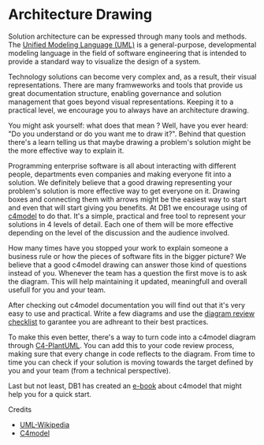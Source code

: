 # Architecture Drawing
Solution architecture can be expressed through many tools and methods. The [Unified Modeling Language (UML)](https://en.wikipedia.org/wiki/Unified_Modeling_Language) is a general-purpose, developmental modeling language in the field of software engineering that is intended to provide a standard way to visualize the design of a system.

Technology solutions can become very complex and, as a result, their visual representations. There are many framweworks and tools that provide us great documentation structure, enabling governance and solution management that goes beyond visual representations. Keeping it to a practical level, we encourage you to always have an architecture drawing.

You might ask yourself: what does that mean ? Well, have you ever heard: "Do you understand or do you want me to draw it?". Behind that question there's a learn telling us that maybe drawing a problem's solution might be the more effective way to explain it.

Programming enterprise software is all about interacting with different people, departments even companies and making everyone fit into a solution. We definitely believe that a good drawing representing your problem's solution is more effective way to get everyone on it. Drawing boxes and connecting them with arrows might be the easiest way to start and even that will start giving you benefits. At DB1 we encourage using of [c4model](https://c4model.com) to do that. It's a simple, practical and free tool to represent your solutions in 4 levels of detail. Each one of them will be more effective depending on the level of the discussion and the audience involved.

How many times have you stopped your work to explain someone a business rule or how the pieces of software fits in the bigger picture? We believe that a good c4model drawing can answer those kind of questions instead of you. Whenever the team has a question the first move is to ask the diagram. This will help maintaining it updated, meaningfull and overall usefull for you and your team.

After checking out c4model documentation you will find out that it's very easy to use and practical. Write a few diagrams and use the [diagram review checklist](https://c4model.com/review) to garantee you are adhreant to their best practices.

To make this even better, there's a way to turn code into a c4model diagram through [C4-PlantUML](https://github.com/plantuml-stdlib/C4-PlantUML). You can add this to your code review process, making sure that every change in code reflects to the diagram. From time to time you can check if your solution is moving towards the target defined by you and your team (from a technical perspective).

Last but not least, DB1 has created an [e-book](https://carreira.db1group.com/desenho-de-arquitetura-de-software) about c4model that might help you for a quick start.

Credits

- [UML-Wikipedia](https://en.wikipedia.org/wiki/Unified_Modeling_Language)
- [C4model](https://c4model.com)
